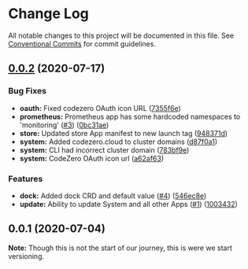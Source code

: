 # Change Log

All notable changes to this project will be documented in this file.
See [Conventional Commits](https://conventionalcommits.org) for commit guidelines.

## [0.0.2](https://github.com/traxitt/node-monorepo/compare/v0.0.1...v0.0.2) (2020-07-17)


### Bug Fixes

* **oauth:** Fixed codezero OAuth icon URL ([7355f6e](https://github.com/traxitt/node-monorepo/commit/7355f6e7d2212555ccd32148d4faed424fe55db0))
* **prometheus:** Prometheus app has some hardcoded namespaces to 'monitoring' ([#3](https://github.com/traxitt/node-monorepo/issues/3)) ([0bc31ae](https://github.com/traxitt/node-monorepo/commit/0bc31aed88f801d16fff30522d1abc410af11b51))
* **store:** Updated store App manifest to new launch tag ([948371d](https://github.com/traxitt/node-monorepo/commit/948371d4d76d2cdc5367d34f726a51901d187076))
* **system:** Added codezero.cloud to cluster domains ([d87f0a1](https://github.com/traxitt/node-monorepo/commit/d87f0a14c745a38c88b609d2bf7db2f74c679815))
* **system:** CLI had incorrect cluster domain ([783bf9e](https://github.com/traxitt/node-monorepo/commit/783bf9e6481025125d96da409eaa72ccc68e138b))
* **system:** CodeZero OAuth icon url ([a62af63](https://github.com/traxitt/node-monorepo/commit/a62af63800eb272d8cd61221071eaaedc8512ef9))


### Features

* **dock:** Added dock CRD and default value ([#4](https://github.com/traxitt/node-monorepo/issues/4)) ([546ec8e](https://github.com/traxitt/node-monorepo/commit/546ec8e0183d04d05d40d350bec07c12a97e9b1c))
* **update:** Ability to update System and all other Apps ([#1](https://github.com/traxitt/node-monorepo/issues/1)) ([1003432](https://github.com/traxitt/node-monorepo/commit/100343214beec1029436da470cb67249d7cbbf79))





## 0.0.1 (2020-07-04)

**Note:** Though this is not the start of our journey, this is were we start versioning.

